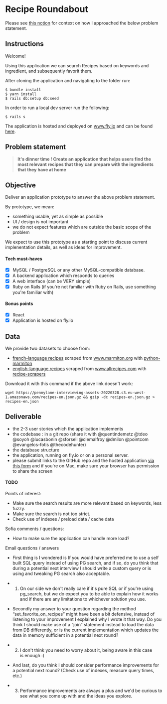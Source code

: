 # Recipe Roundabout

Please see [this notion](https://industrious-sale-74e.notion.site/Recipe-Roundabout-simple-tech-spec-3065f0946e72471ea7062532c7410fe3) for context on how I approached the below problem statement.

## Instructions

Welcome!

Using this application we can search Recipes based on keywords and ingredient, and subsequently favorit them.

After cloning the application and navigating to the folder run:

```
$ bundle install
$ yarn install
$ rails db:setup db:seed
```

In order to run a local dev server run the following:
```
$ rails s
```

The application is hosted and deployed on www.fly.io and can be found [here](https://recipe-roundabout.fly.dev/).


## Problem statement
> **It's dinner time ! Create an application that helps users find the most relevant recipes that they can prepare with the ingredients that they have at home**

## Objective
Deliver an application prototype to answer the above problem statement.

By prototype, we mean:
- something usable, yet as simple as possible
- UI / design is not important
- we do not expect features which are outside the basic scope of the problem

We expect to use this prototype as a starting point to discuss current implenentation details, as well as ideas for improvement.

#### Tech must-haves
- [X] MySQL / PostgreSQL or any other MySQL-compatible database.
- [X] A backend application which responds to queries
- [X] A web interface (can be VERY simple)
- [X] Ruby on Rails (if you're not familiar with Ruby on Rails, use something you're familiar with)

#### Bonus points
- [X] React
- [X] Application is hosted on fly.io

## Data
We provide two datasets to choose from:
- [french-language recipes](https://pennylane-interviewing-assets-20220328.s3.eu-west-1.amazonaws.com/recipes-fr.json.gz) scraped from www.marmiton.org with [python-marmiton](https://github.com/remaudcorentin-dev/python-marmiton)
- [english-language recipes](https://pennylane-interviewing-assets-20220328.s3.eu-west-1.amazonaws.com/recipes-en.json.gz) scraped from www.allrecipes.com with [recipe-scrapers](https://githubingredients.com/hhursev/recipe-scrapers)

Download it with this command if the above link doesn't work:
```shell
wget https://pennylane-interviewing-assets-20220328.s3.eu-west-1.amazonaws.com/recipes-en.json.gz && gzip -dc recipes-en.json.gz > recipes-en.json
```

## Deliverable
- the 2-3 user stories which the application implements
- the codebase : in a git repo (share it with @quentindemetz @tdeo @soyoh @lucasbonin @sforsell @clemalfroy @dmilon @pointcom @evangelos-fotis @thecodehunter)
- the database structure
- the application, running on fly.io or on a personal server.
- please submit links to the GitHub repo and the hosted application [via this form](https://forms.gle/siH7Rezuq2V1mUJGA) and if you're on Mac, make sure your browser has permission to share the screen






#### TODO
Points of interest:
- Make sure the search results are more relevant based on keywords, less fuzzy.
- Make sure the search is not too strict. 
- Check use of indexes / preload data / cache data
  
Sofia comments / questions:
  - How to make sure the application can handle more load? 


Email questions / answers

- First thing is I wondered is If you would have preferred me to use a self built SQL query instead of using PG search, and if so, do you think that during a potential next interview I should write a custom query or is using and tweaking PG search also acceptable.
- 1. On our side we don't really care if it's pure SQL or if you're using pg_search, but we do expect you to be able to explain how it works and if there are any limitations to whichever solution you use.


- Secondly my answer to your question regarding the method “set_favorite_on_recipes” might have been a bit defensive, instead of listening to your improvement I explained why I wrote it that way.  Do you think I should make use of a “join” statement instead to load the data from DB differently, or is the current implementation which updates the data in memory sufficient in a potential next round?
- 2. I don't think you need to worry about it, being aware in this case is enough :) 


- And last, do you think I should consider performance improvements for a potential next round? (Check use of indexes, measure query times, etc.)
- 3. Performance improvements are always a plus and we'd be curious to see what you come up with and the ideas you explore. 
